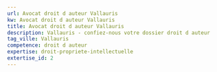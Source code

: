 ```yaml
---
url: Avocat droit d auteur Vallauris
kw: Avocat droit d auteur Vallauris
title: Avocat droit d auteur Vallauris
description: Vallauris - confiez-nous votre dossier droit d auteur
tag_ville: Vallauris
competence: droit d auteur
expertise: droit-propriete-intellectuelle
extertise_id: 2
---
```

